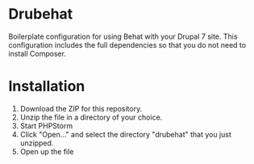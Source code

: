 Drubehat
========
Boilerplate configuration for using Behat with your Drupal 7 site. This configuration includes the full dependencies so that you do not need to install Composer.

Installation
========
1. Download the ZIP for this repository.
2. Unzip the file in a directory of your choice.
3. Start PHPStorm
4. Click "Open..." and select the directory "drubehat" that you just unzipped.
5. Open up the file 